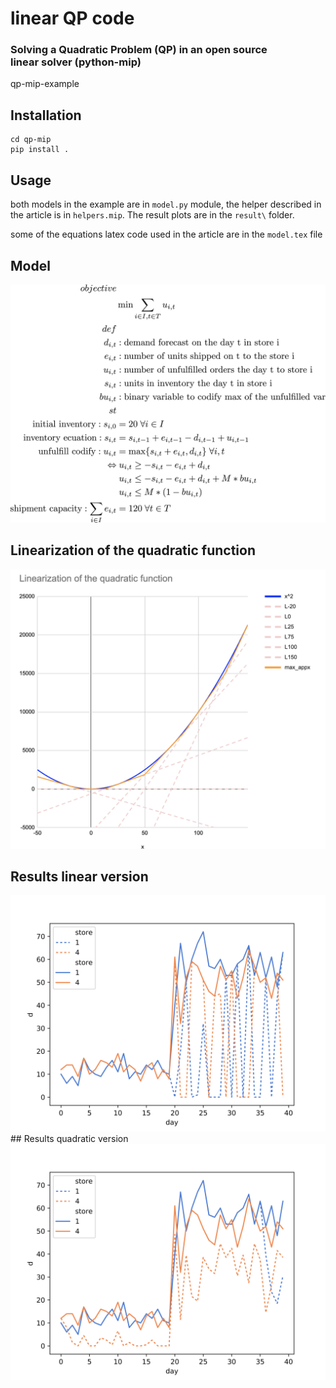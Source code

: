 # linear QP code
### Solving a Quadratic Problem (QP) in an open source linear solver (python-mip)
qp-mip-example

## Installation 
    cd qp-mip
    pip install .

## Usage
both models in the example are in `model.py` module, the helper described in the article is in `helpers.mip`. The result plots are in the `result\` folder. 

some of the equations latex code used in the article are in the `model.tex` file 

## Model 

<img src="medium_img/model_lineal.png"  alt="model_lineal" width="600"/>

## Linearization of the quadratic function
<img src="medium_img/quadratic_function_discrete.png" alt="quadratic_function_discrete" width="550"/>

## Results linear version
<img src="results/linear.png" alt="linear model" width="550"/>
## Results quadratic version
<img src="results/quadratic.png" alt="quadratic model" width="550"/>